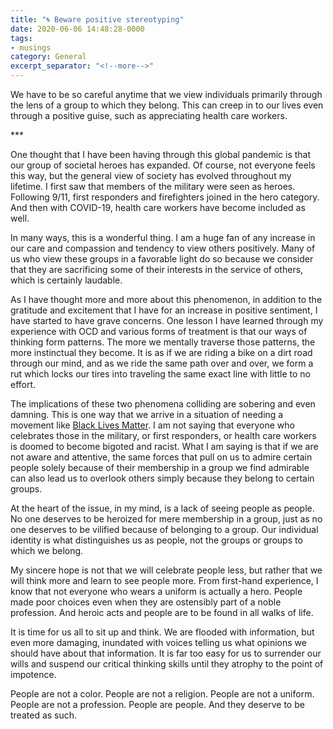 ```yaml
---
title: "🌀 Beware positive stereotyping"
date: 2020-06-06 14:48:28-0000
tags:
- musings
category: General
excerpt_separator: "<!--more-->"
---
```


We have to be so careful anytime that we view individuals primarily through the lens of a group to which they belong. This can creep in to our lives even through a positive guise, such as appreciating health care workers.

<!--more-->***

One thought that I have been having through this global pandemic is that our group of societal heroes has expanded. Of course, not everyone feels this way, but the general view of society has evolved throughout my lifetime. I first saw that members of the military were seen as heroes. Following 9/11, first responders and firefighters joined in the hero category. And then with COVID-19, health care workers have become included as well.

In many ways, this is a wonderful thing. I am a huge fan of any increase in our care and compassion and tendency to view others positively. Many of us who view these groups in a favorable light do so because we consider that they are sacrificing some of their interests in the service of others, which is certainly laudable.

As I have thought more and more about this phenomenon, in addition to the gratitude and excitement that I have for an increase in positive sentiment, I have started to have grave concerns. One lesson I have learned through my experience with OCD and various forms of treatment is that our ways of thinking form patterns. The more we mentally traverse those patterns, the more instinctual they become. It is as if we are riding a bike on a dirt road through our mind, and as we ride the same path over and over, we form a rut which locks our tires into traveling the same exact line with little to no effort.

The implications of these two phenomena colliding are sobering and even damning. This is one way that we arrive in a situation of needing a movement like [Black Lives Matter](https://en.wikipedia.org/wiki/Black_Lives_Matter). I am not saying that everyone who celebrates those in the military, or first responders, or health care workers is doomed to become bigoted and racist. What I am saying is that if we are not aware and attentive, the same forces that pull on us to admire certain people solely because of their membership in a group we find admirable can also lead us to overlook others simply because they belong to certain groups.

At the heart of the issue, in my mind, is a lack of seeing people as people. No one deserves to be heroized for mere membership in a group, just as no one deserves to be vilified because of belonging to a group. Our individual identity is what distinguishes us as people, not the groups or groups to which we belong.

My sincere hope is not that we will celebrate people less, but rather that we will think more and learn to see people more. From first-hand experience, I know that not everyone who wears a uniform is actually a hero. People made poor choices even when they are ostensibly part of a noble profession. And heroic acts and people are to be found in all walks of life.

It is time for us all to sit up and think. We are flooded with information, but even more damaging, inundated with voices telling us what opinions we should have about that information. It is far too easy for us to surrender our wills and suspend our critical thinking skills until they atrophy to the point of impotence.

People are not a color. People are  not a religion. People are not a uniform. People are not a profession. People are people. And they deserve to be treated as such.